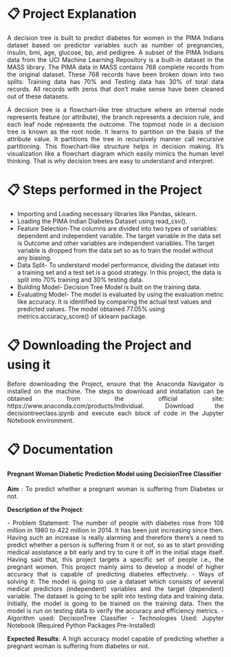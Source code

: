 # 📋 Project Explanation
<p align="justify">
A decision tree is built to predict diabetes for women in the PIMA Indians dataset based on predictor variables such as number of pregnancies, insulin, bmi, age, glucose, bp, and pedigree. A subset of the PIMA Indians data from the UCI Machine Learning Repository is a built-in dataset in the MASS library. The PIMA data in MASS contains 768 complete records from the original dataset. These 768 records have been broken down into two splits: Training data has 70% and Testing data has 30% of total data records. All records with zeros that don’t make sense have been cleaned out of these datasets.
</p>
<p align="justify">
A decision tree is a flowchart-like tree structure where an internal node represents feature (or attribute), the branch represents a decision rule, and each leaf node represents the outcome. The topmost node in a decision tree is known as the root node. It learns to partition on the basis of the attribute value. It partitions the tree in recursively manner call recursive partitioning. This flowchart-like structure helps in decision making. It’s visualization like a flowchart diagram which easily mimics the human level thinking. That is why decision trees are easy to understand and interpret.
</p>

# 📋 Steps performed in the Project


- Importing and Loading necessary libraries like Pandas, sklearn.
- Loading the PIMA Indian Diabetes Dataset using read_csv().
- Feature Selection-The columns are divided into two types of variables: dependent and independent variable. The target variable in the data set is Outcome and other variables are independent variables. The target variable is dropped from the data set so as to train the model without any biasing.
- Data Split- To understand model performance, dividing the dataset into a training set and a test set is a good strategy. In this project, the data is split into 70% training and 30% testing data.
- Building Model- Decision Tree Model is built on the training data.
- Evaluating Model- The model is evaluated by using the evaluation metric like accuracy. It is identified by comparing the actual test values and predicted values. The model obtained 77.05% using metrics.accuracy_score() of sklearn package.


# 📋 Downloading the Project and using it
<p align="justify">
Before downloading the Project, ensure that the Anaconda Navigator is installed on the machine. The steps to download and installation can be obtained from the official site: https://www.anaconda.com/products/individual. Download the decisiontreeclass.ipynb and execute each block of code in the Jupyter Notebook environment.
</p>

# 📋 Documentation

#### Pregnant Woman Diabetic Prediction Model using DecisionTree Classifier
<p align="justify"><b>Aim</b> : To predict whether a pregnant woman is suffering from Diabetes or not.  </p>
<p align="justify"><b>Description of the Project</b>:</p>
<p align="justify">
- Problem Statement: The number of people with diabetes rose from 108 million in 1980 to 422 million in 2014. It has been just increasing since then. Having such an increase is really alarming and therefore there’s a need to predict whether a person is suffering from it or not, so as to start providing medical assistance a bit early and try to cure it off in the initial stage itself. Having said that, this project targets a specific set of people i.e., the pregnant women. This project mainly aims to develop a model of higher accuracy that is capable of predicting diabetes effectively.
- Ways of solving it: The model is going to use a dataset which consists of several medical predictors (independent) variables and the target (dependent) variable. The dataset is going to be split into testing data and training data. Initially, the model is going to be trained on the training data. Then the model is run on testing data to verify the accuracy and efficiency metrics. 
- Algorithm used: DecisionTree Classifier
- Technologies Used: Jupyter Notebook (Required Python Packages Pre-Installed)
  </p>
<p align="justify">
<b>Expected Results</b>: A high accuracy model capable of predicting whether a pregnant woman is suffering from diabetes or not. 

